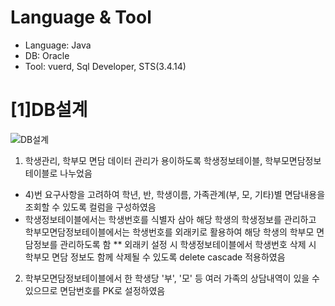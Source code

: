 # Language & Tool
- Language: Java
- DB: Oracle
- Tool: vuerd, Sql Developer, STS(3.4.14)

# [1]DB설계

![DB설계](https://user-images.githubusercontent.com/86100634/150008994-2c782898-e465-4550-aa8b-762faf0c9c2f.jpg)
1. 학생관리, 학부모 면담 데이터 관리가 용이하도록 학생정보테이블, 학부모면담정보테이블로 나누었음
  - 4)번 요구사항을 고려하여 학년, 반, 학생이름, 가족관계(부, 모, 기타)별 면담내용을 조회할 수 있도록 컬럼을 구성하였음
  - 학생정보테이블에서는 학생번호를 식별자 삼아 해당 학생의 학생정보를 관리하고 
    학부모면담정보테이블에서는 학생번호를 외래키로 활용하여 해당 학생의 학부모 면담정보를 관리하도록 함
    ** 외래키 설정 시 학생정보테이블에서 학생번호 삭제 시 학부모 면담 정보도 함께 삭제될 수 있도록 
       delete cascade 적용하였음
2. 학부모면담정보테이블에서 한 학생당 '부', '모' 등 여러 가족의 상담내역이 있을 수 있으므로 면담번호를 PK로 설정하였음


